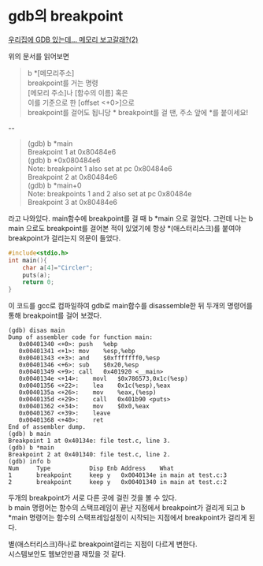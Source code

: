 # gdb의 breakpoint
[우리집에 GDB 있는데… 메모리 보고갈래?(2)](https://bpsecblog.wordpress.com/2016/04/04/gdb_memory_2/)  

위의 문서를 읽어보면
> b *[메모리주소]  
breakpoint를 거는 명령  
[메모리 주소]나 [함수의 이름] 혹은  
이를 기준으로 한 [offset <+0>]으로  
breakpoint를 걸어도 됩니당
\* breakpoint를 걸 땐, 주소 앞에 *를 붙이세요!  

--
> (gdb) b *main  
Breakpoint 1 at 0x80484e6  
(gdb) b *0x080484e6  
Note: breakpoint 1 also set at pc 0x80484e6  
Breakpoint 2 at 0x80484e6  
(gdb) b *main+0  
Note: breakpoints 1 and 2 also set at pc 0x80484e  
Breakpoint 3 at 0x80484e6

라고 나와있다. main함수에 breakpoint를 걸 때  b *main 으로 걸었다.
그런데 나는 b main 으로도 breakpoint를 걸어본 적이 있었기에 항상 *(애스터리스크)를 붙여야 breakpoint가 걸리는지 의문이 들었다.

```C
#include<stdio.h>
int main(){
    char a[4]="Circler";
    puts(a);
    return 0;
}
```
이 코드를 gcc로 컴파일하여 gdb로 main함수를 disassemble한 뒤 두개의 명령어를 통해 breakpoint를 걸어 보겠다.

```assembly
(gdb) disas main
Dump of assembler code for function main:
   0x00401340 <+0>:	push   %ebp
   0x00401341 <+1>:	mov    %esp,%ebp
   0x00401343 <+3>:	and    $0xfffffff0,%esp
   0x00401346 <+6>:	sub    $0x20,%esp
   0x00401349 <+9>:	call   0x401920 <__main>
   0x0040134e <+14>:	movl   $0x786573,0x1c(%esp)
   0x00401356 <+22>:	lea    0x1c(%esp),%eax
   0x0040135a <+26>:	mov    %eax,(%esp)
   0x0040135d <+29>:	call   0x401b90 <puts>
   0x00401362 <+34>:	mov    $0x0,%eax
   0x00401367 <+39>:	leave  
   0x00401368 <+40>:	ret    
End of assembler dump.
(gdb) b main  
Breakpoint 1 at 0x40134e: file test.c, line 3.  
(gdb) b *main  
Breakpoint 2 at 0x401340: file test.c, line 2.  
(gdb) info b  
Num     Type           Disp Enb Address    What  
1       breakpoint     keep y   0x0040134e in main at test.c:3  
2       breakpoint     keep y   0x00401340 in main at test.c:2  
```  
두개의 breakpoint가 서로 다른 곳에 걸린 것을 볼 수 있다.  
b main 명령어는 함수의 스택프레임이 끝난 지점에서 breakpoint가 걸리게 되고
b *main 명령어는 함수의 스택프레임설정이 시작되는 지점에서 breakpoint가 걸리게 된다.  

별(애스터리스크)하나로 breakpoint걸리는 지점이 다르게 변한다.  
시스템보안도 웹보안만큼 재밌을 것 같다.